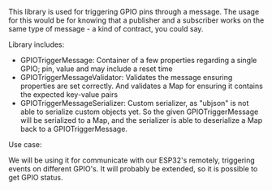This library is used for triggering GPIO pins through a message.
The usage for this would be for knowing that a publisher and a subscriber works on the same type of message - a kind of contract, you could say.


Library includes:
- GPIOTriggerMessage: Container of a few properties regarding a single GPIO; pin, value and may include a reset time
- GPIOTriggerMessageValidator: Validates the message ensuring properties are set correctly. And validates a Map for ensuring it contains the expected key-value pairs
- GPIOTriggerMessageSerializer: Custom serializer, as "ubjson" is not able to serialize custom objects yet. So the given GPIOTriggerMessage will be serialized to a Map, and the serializer is able to deserialize a Map back to a GPIOTriggerMessage.

Use case:

We will be using it for communicate with our ESP32's remotely, triggering events on different GPIO's.
It will probably be extended, so it is possible to get GPIO status.